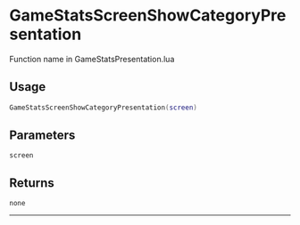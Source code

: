 # GameStatsScreenShowCategoryPresentation
Function name in GameStatsPresentation.lua
## Usage
```lua
GameStatsScreenShowCategoryPresentation(screen)
```
## Parameters
`screen`
## Returns
`none`

---